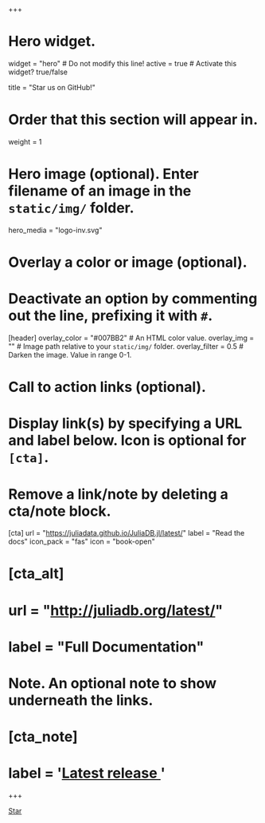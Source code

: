 +++
# Hero widget.
widget = "hero"  # Do not modify this line!
active = true  # Activate this widget? true/false

title = "Star us on GitHub!"

# Order that this section will appear in.
weight = 1

# Hero image (optional). Enter filename of an image in the `static/img/` folder.
hero_media = "logo-inv.svg"

# Overlay a color or image (optional).
#   Deactivate an option by commenting out the line, prefixing it with `#`.
[header]
  overlay_color = "#007BB2"  # An HTML color value.
  overlay_img = ""  # Image path relative to your `static/img/` folder.
  overlay_filter = 0.5  # Darken the image. Value in range 0-1.

# Call to action links (optional).
#   Display link(s) by specifying a URL and label below. Icon is optional for `[cta]`.
#   Remove a link/note by deleting a cta/note block.
[cta]
  url = "https://juliadata.github.io/JuliaDB.jl/latest/"
  label = "Read the docs"
  icon_pack = "fas"
  icon = "book-open"
  
# [cta_alt]
#   url = "http://juliadb.org/latest/"
#   label = "Full Documentation"

# Note. An optional note to show underneath the links.
# [cta_note]
#  label = '<a id="academic-release" href="https://sourcethemes.com/academic/updates" data-repo="gcushen/hugo-academic">Latest release <!-- V --></a>'
+++

<span style="text-shadow: none;"><a class="github-button" href="https://github.com/JuliaComputing/JuliaDB.jl" data-icon="octicon-star" data-size="large" data-show-count="true" aria-label="Star this on GitHub">Star</a><script async defer src="https://buttons.github.io/buttons.js"></script></span>
